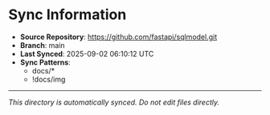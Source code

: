 # Sync Information

- **Source Repository**: https://github.com/fastapi/sqlmodel.git
- **Branch**: main
- **Last Synced**: 2025-09-02 06:10:12 UTC
- **Sync Patterns**:
  - docs/*
  - !docs/img

---
*This directory is automatically synced. Do not edit files directly.*
